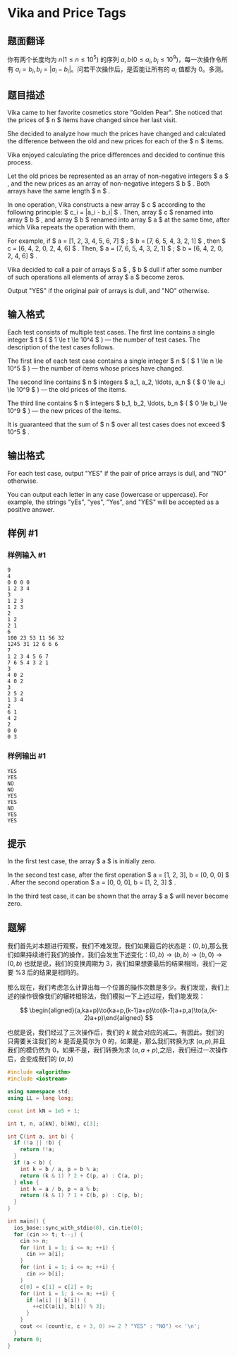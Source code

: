 # Vika and Price Tags

## 题面翻译

你有两个长度均为 $n(1 \le n \le 10^5)$ 的序列 $a,b(0 \le a_i,b_i \le 10^9)$，每一次操作令所有 $a_i = b_i,b_i = |a_i - b_i|$。问若干次操作后，是否能让所有的 $a_i$ 值都为 $0$。多测。

## 题目描述

Vika came to her favorite cosmetics store "Golden Pear". She noticed that the prices of $ n $ items have changed since her last visit.

She decided to analyze how much the prices have changed and calculated the difference between the old and new prices for each of the $ n $ items.

Vika enjoyed calculating the price differences and decided to continue this process.

Let the old prices be represented as an array of non-negative integers $ a $ , and the new prices as an array of non-negative integers $ b $ . Both arrays have the same length $ n $ .

In one operation, Vika constructs a new array $ c $ according to the following principle: $ c_i = |a_i - b_i| $ . Then, array $ c $ renamed into array $ b $ , and array $ b $ renamed into array $ a $ at the same time, after which Vika repeats the operation with them.

For example, if $ a = [1, 2, 3, 4, 5, 6, 7] $ ; $ b = [7, 6, 5, 4, 3, 2, 1] $ , then $ c = [6, 4, 2, 0, 2, 4, 6] $ . Then, $ a = [7, 6, 5, 4, 3, 2, 1] $ ; $ b = [6, 4, 2, 0, 2, 4, 6] $ .

Vika decided to call a pair of arrays $ a $ , $ b $ dull if after some number of such operations all elements of array $ a $ become zeros.

Output "YES" if the original pair of arrays is dull, and "NO" otherwise.

## 输入格式

Each test consists of multiple test cases. The first line contains a single integer $ t $ ( $ 1 \le t \le 10^4 $ ) — the number of test cases. The description of the test cases follows.

The first line of each test case contains a single integer $ n $ ( $ 1 \le n \le 10^5 $ ) — the number of items whose prices have changed.

The second line contains $ n $ integers $ a_1, a_2, \ldots, a_n $ ( $ 0 \le a_i \le 10^9 $ ) — the old prices of the items.

The third line contains $ n $ integers $ b_1, b_2, \ldots, b_n $ ( $ 0 \le b_i \le 10^9 $ ) — the new prices of the items.

It is guaranteed that the sum of $ n $ over all test cases does not exceed $ 10^5 $ .

## 输出格式

For each test case, output "YES" if the pair of price arrays is dull, and "NO" otherwise.

You can output each letter in any case (lowercase or uppercase). For example, the strings "yEs", "yes", "Yes", and "YES" will be accepted as a positive answer.

## 样例 #1

### 样例输入 #1

```
9
4
0 0 0 0
1 2 3 4
3
1 2 3
1 2 3
2
1 2
2 1
6
100 23 53 11 56 32
1245 31 12 6 6 6
7
1 2 3 4 5 6 7
7 6 5 4 3 2 1
3
4 0 2
4 0 2
3
2 5 2
1 3 4
2
6 1
4 2
2
0 0
0 3
```

### 样例输出 #1

```
YES
YES
NO
NO
YES
YES
NO
YES
YES
```

## 提示

In the first test case, the array $ a $ is initially zero.

In the second test case, after the first operation $ a = [1, 2, 3], b = [0, 0, 0] $ . After the second operation $ a = [0, 0, 0], b = [1, 2, 3] $ .

In the third test case, it can be shown that the array $ a $ will never become zero.

## 题解
我们首先对本题进行观察，我们不难发现，我们如果最后的状态是：$(0,b)$,那么我们如果持续进行我们的操作，我们会发生下述变化：$(0,b)\to(b,b)\to(b,0)\to(0,b)$ 也就是说，我们的变换周期为 3，我们如果想要最后的结果相同，我们一定要 $\%3$ 后的结果是相同的。

那么现在，我们考虑怎么计算出每一个位置的操作次数是多少。我们发现，我们上述的操作很像我们的辗转相除法，我们模拟一下上述过程，我们能发现：

$$
\begin{aligned}(a,ka+p)\to(ka+p,(k-1)a+p)\to((k-1)a+p,a)\to(a,(k-2)a+p)\end{aligned}
$$

也就是说，我们经过了三次操作后，我们的 $k$ 就会对应的减二。有因此，我们的只需要关注我们的 $k$ 是否是莫尔为 0 的，如果是，那么我们转换为求 $(a,p)$,并且我们的模仍然为 0，如果不是，我们转换为求 $(a,a+p)$,之后，我们经过一次操作后，会变成我们的 $(a,b)$


```cpp
#include <algorithm>
#include <iostream>

using namespace std;
using LL = long long;

const int kN = 1e5 + 1;

int t, n, a[kN], b[kN], c[3];

int C(int a, int b) {
  if (!a || !b) {
    return !!a;
  }
  if (a < b) {
    int k = b / a, p = b % a;
    return (k & 1) ? 2 + C(p, a) : C(a, p);
  } else {
    int k = a / b, p = a % b;
    return (k & 1) ? 1 + C(b, p) : C(p, b);
  }
}

int main() {
  ios_base::sync_with_stdio(0), cin.tie(0);
  for (cin >> t; t--;) {
    cin >> n;
    for (int i = 1; i <= n; ++i) {
      cin >> a[i];
    }
    for (int i = 1; i <= n; ++i) {
      cin >> b[i];
    }
    c[0] = c[1] = c[2] = 0;
    for (int i = 1; i <= n; ++i) {
      if (a[i] || b[i]) {
        ++c[C(a[i], b[i]) % 3];
      }
    }
    cout << (count(c, c + 3, 0) >= 2 ? "YES" : "NO") << '\n';
  }
  return 0;
}
```